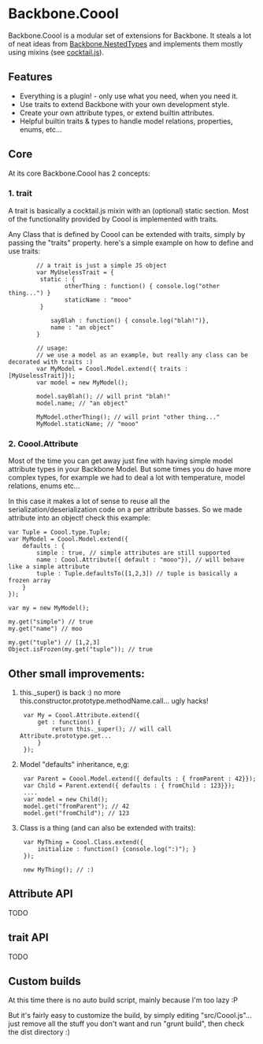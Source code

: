 # Backbone.Coool

Backbone.Coool is a modular set of extensions for Backbone.
It steals a lot of neat ideas from [Backbone.NestedTypes](http://volicon.github.io/backbone.nestedTypes/#getting-started) and implements them mostly using mixins (see [cocktail.js](https://github.com/onsi/cocktail)).

## Features

+ Everything is a plugin! - only use what you need, when you need it.
+ Use traits to extend Backbone with your own development style.
+ Create your own attribute types, or extend builtin attributes.
+ Helpful builtin traits & types to handle model relations, properties, enums, etc...

## Core

At its core Backbone.Coool has 2 concepts:

### 1. trait

A trait is basically a cocktail.js mixin with an (optional) static section.
        Most of the functionality provided by Coool is implemented with traits.

Any Class that is defined by Coool can be extended with traits, simply by passing the "traits" property.
here's a simple example on how to define and use traits:


            // a trait is just a simple JS object
            var MyUselessTrait = {
             static : {
                    otherThing : function() { console.log("other thing...") }
                    staticName : "mooo"
             }

                sayBlah : function() { console.log("blah!")},
                name : "an object"
            }

            // usage:
            // we use a model as an example, but really any class can be decorated with traits :)
            var MyModel = Coool.Model.extend({ traits : [MyUselessTrait]});
            var model = new MyModel();

            model.sayBlah(); // will print "blah!"
            model.name; // "an object"

            MyModel.otherThing(); // will print "other thing..."
            MyModel.staticName; // "mooo"


### 2. Coool.Attribute

Most of the time you can get away just fine with having simple model attribute types in your Backbone Model.
But some times you do have more complex types, for example we had to deal a lot with temperature, model relations,
enums etc...

In this case it makes a lot of sense to reuse all the serialization/deserialization code on a per attribute basses.
So we made attribute into an object! check this example:

    var Tuple = Coool.type.Tuple;
    var MyModel = Coool.Model.extend({
        defaults : {
            simple : true, // simple attributes are still supported
            name : Coool.Attribute({ default : "mooo"}), // will behave like a simple attribute
            tuple : Tuple.defaultsTo([1,2,3]) // tuple is basically a frozen array
        }
    });

    var my = new MyModel();

    my.get("simple") // true
    my.get("name") // moo

    my.get("tuple") // [1,2,3]
    Object.isFrozen(my.get("tuple")); // true


## Other small improvements:

1. this._super() is back :)
   no more this.constructor.prototype.methodName.call... ugly hacks!


        var My = Coool.Attribute.extend({
            get : function() {
                return this._super(); // will call Attribute.prototype.get...
            }
        });


2. Model "defaults" inheritance, e,g:

        var Parent = Coool.Model.extend({ defaults : { fromParent : 42}});
        var Child = Parent.extend({ defaults : { fromChild : 123}});
        ....
        var model = new Child();
        model.get("fromParent"); // 42
        model.get("fromChild"); // 123

3. Class is a thing (and can also be extended with traits):

        var MyThing = Coool.Class.extend({
            initialize : function() {console.log(":)"); }
        });

        new MyThing(); // :)


## Attribute API
TODO

## trait API
TODO

## Custom builds

At this time there is no auto build script, mainly because I'm too lazy :P

But it's fairly easy to customize the build, by simply editing "src/Coool.js"... just remove all the
stuff you don't want and run "grunt build", then check the dist directory :)
